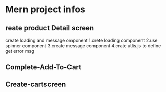 # Mern project infos 

## reate product Detail screen
create loading and message omponent
1.crete loading component
2.use spinner component
3.create message component
4.crate utlis.js to define get error msg 
## Complete-Add-To-Cart
## Create-cartscreen